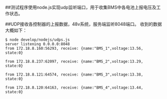 
##测试程序使用node.js实现udp监听端口，用于收集BMS中各电池上报电压及工作状态。

##UDP接收各控制器的上报数据，48v系统，服务端监听8048端口。
收到的数据大概如下：
```
$ node develop/nodejs/udps.js
server listening 0.0.0.0:8048
from 172.18.8.160:56293, receive: {name:"BMS_1",voltage:13.56, state:0}

from 172.18.8.237:62097, receive: {name:"BMS_2",voltage:13.29, state:0}

from 172.18.8.121:64574, receive: {name:"BMS_3",voltage:13.38, state:0}

from 172.18.8.120:64163, receive: {name:"BMS_4",voltage:13.44, state:0}

```